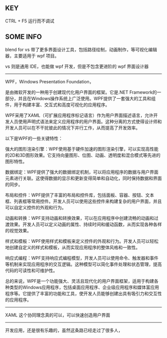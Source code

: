 






## KEY

CTRL + F5 运行而不调试








## SOME INFO

blend for vs 带了更多界面设计工具，包括路径绘制，动画制作，等可视化编辑器，主要适用于 wpf 项目。

vs 则是通用 IDE，也能做 wpf 开发，但是不包含更进阶的 wpf 界面设计器

------------------

WPF，Windows Presentation Foundation，

是由微软开发的一种用于创建现代化用户界面的框架。它是.NET Framework的一部分，并且在Windows操作系统上广泛使用。WPF提供了一套强大的工具和组件，用于构建丰富、交互式和高度可视化的应用程序。

WPF采用了XAML（可扩展应用程序标记语言）作为用户界面描述语言，允许开发人员使用声明式语法来定义应用程序的用户界面。这种分离的方式使得设计师和开发人员可以在不干扰彼此的情况下并行工作，从而提高了开发效率。

以下是WPF的一些关键特性：

强大的图形渲染引擎：WPF使用基于硬件加速的图形渲染引擎，可以实现高性能的2D和3D图形效果。它支持向量图形、位图、动画、透明度和混合模式等先进的图形特性。

数据绑定：WPF提供了强大的数据绑定机制，可以将应用程序的数据与用户界面元素进行关联。这使得数据的显示和更新变得简单和自动化，同时保持数据和界面的同步。

布局和控件：WPF提供了丰富的布局和控件库，包括面板、容器、按钮、文本框、列表框等常用控件。开发人员可以使用这些控件来构建复杂的用户界面，并且可以自定义控件的外观和行为。

动画和转换：WPF支持动画和转换效果，可以在应用程序中创建流畅的动画和过渡效果。开发人员可以定义动画的属性、持续时间和缓动函数，从而实现各种各样的视觉效果。

样式和模板：WPF使用样式和模板来定义控件的外观和行为。开发人员可以轻松地创建自定义的样式和模板，从而实现应用程序的整体风格和一致性。

响应式编程：WPF支持响应式编程模型，开发人员可以使用命令、触发器和事件等机制来实现应用程序的交互逻辑。这种模型可以简化事件处理和状态管理，提高代码的可读性和可维护性。

总的来说，WPF是一个功能强大、灵活且现代化的用户界面框架，适用于构建各种类型的Windows应用程序，包括桌面应用程序、企业级应用程序和媒体富应用程序等。它提供了丰富的功能和工具，使开发人员能够创建出具有吸引力和交互性的应用程序。


-----------------


XAML 这个协同理念真的可以，可以快速创造用户界面


-----------------

开发应用，还是很有乐趣的，虽然这条路已经走过了很多人，